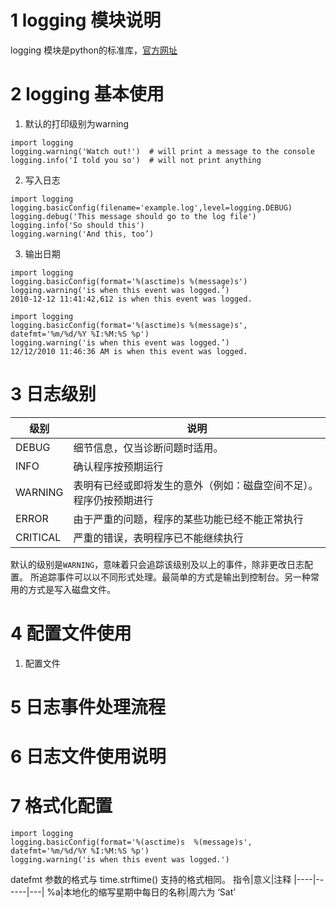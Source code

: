
# 1 logging 模块说明
logging 模块是python的标准库，[官方网址](https://docs.python.org/3/howto/logging.html)
# 2 logging 基本使用
1. 默认的打印级别为warning
```
import logging
logging.warning('Watch out!')  # will print a message to the console
logging.info('I told you so')  # will not print anything
```
2. 写入日志
```
import logging
logging.basicConfig(filename='example.log',level=logging.DEBUG)
logging.debug('This message should go to the log file')
logging.info('So should this')
logging.warning('And this, too’)
```
3. 输出日期
```
import logging
logging.basicConfig(format='%(asctime)s %(message)s')
logging.warning('is when this event was logged.’)
2010-12-12 11:41:42,612 is when this event was logged.

import logging
logging.basicConfig(format='%(asctime)s %(message)s', datefmt='%m/%d/%Y %I:%M:%S %p')
logging.warning('is when this event was logged.’)
12/12/2010 11:46:36 AM is when this event was logged.
```

# 3 日志级别

|级别|说明|
|-----|---|
|DEBUG|细节信息，仅当诊断问题时适用。
|INFO|确认程序按预期运行
|WARNING|表明有已经或即将发生的意外（例如：磁盘空间不足）。程序仍按预期进行
|ERROR|由于严重的问题，程序的某些功能已经不能正常执行
|CRITICAL|严重的错误，表明程序已不能继续执行

默认的级别是``WARNING``，意味着只会追踪该级别及以上的事件，除非更改日志配置。
所追踪事件可以以不同形式处理。最简单的方式是输出到控制台。另一种常用的方式是写入磁盘文件。

# 4 配置文件使用
1. 配置文件
# 5 日志事件处理流程
# 6 日志文件使用说明
# 7 格式化配置
```
import logging
logging.basicConfig(format='%(asctime)s  %(message)s', datefmt='%m/%d/%Y %I:%M:%S %p')
logging.warning('is when this event was logged.')
```
datefmt 参数的格式与 time.strftime() 支持的格式相同。
指令|意义|注释
|----|------|---|
%a|本地化的缩写星期中每日的名称|周六为 ‘Sat’



<!--stackedit_data:
eyJoaXN0b3J5IjpbMTQ1MDc4MTQwMiwtNjUyNzc3OTA3LC0xMD
QyNzA4OTU3LDIwMzQ2ODM1NDYsMTEzNTI4ODQxNSwtMTczMDM4
NDM5XX0=
-->